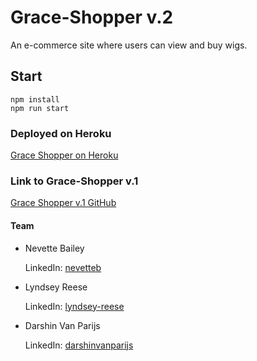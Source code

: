 # Grace-Shopper v.2

An e-commerce site where users can view and buy wigs.

## Start

`npm install`<br/>
`npm run start`

### Deployed on Heroku

<a href="https://grace-shopper-wigs.herokuapp.com/"
title="herokuapp"
target="_blank"
rel="noopener noreferrer">Grace Shopper on Heroku</a>

### Link to Grace-Shopper v.1

<a href="https://github.com/thats-so-ravenclaw/grace-shopper/">Grace Shopper v.1 GitHub</a>

#### Team

* Nevette Bailey

  LinkedIn: [nevetteb](https://www.linkedin.com/in/nevetteb/)

* Lyndsey Reese

  LinkedIn: [lyndsey-reese](https://www.linkedin.com/in/lyndsey-reese/)

* Darshin Van Parijs

  LinkedIn: [darshinvanparijs](https://www.linkedin.com/in/darshinvanparijs)
